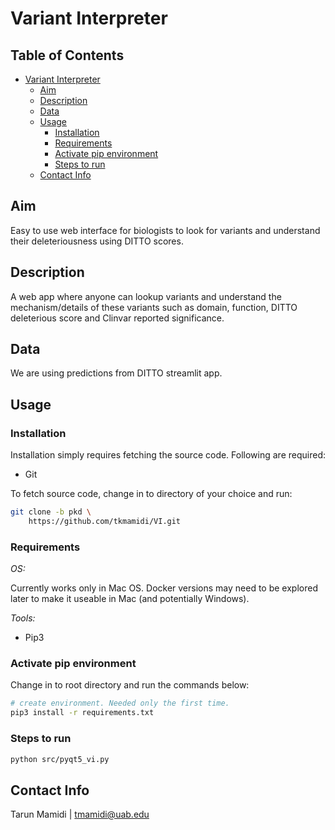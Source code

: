 # Variant Interpreter

## Table of Contents

- [Variant Interpreter](#variant-interpreter)
    - [Aim](#aim)
    - [Description](#description)
    - [Data](#data)
    - [Usage](#usage)
        - [Installation](#installation)
        - [Requirements](#requirements)
        - [Activate pip environment](#activate-pip-environment)
        - [Steps to run ](#steps-to-run)
    - [Contact Info](#contact-info)

## Aim

Easy to use web interface for biologists to look for variants and understand their deleteriousness using DITTO scores.

## Description

A web app where anyone can lookup variants and understand the mechanism/details of
these variants such as domain, function, DITTO deleterious score and Clinvar reported significance.

## Data

We are using predictions from DITTO streamlit app.

## Usage

### Installation

Installation simply requires fetching the source code. Following are required:

- Git

To fetch source code, change in to directory of your choice and run:

```sh
git clone -b pkd \
    https://github.com/tkmamidi/VI.git
```

### Requirements

*OS:*

Currently works only in Mac OS. Docker versions may need to be explored later to make it useable in Mac (and
potentially Windows).

*Tools:*

- Pip3

### Activate pip environment

Change in to root directory and run the commands below:

```sh
# create environment. Needed only the first time.
pip3 install -r requirements.txt
```

### Steps to run

```sh
python src/pyqt5_vi.py
```

## Contact Info

Tarun Mamidi | tmamidi@uab.edu
